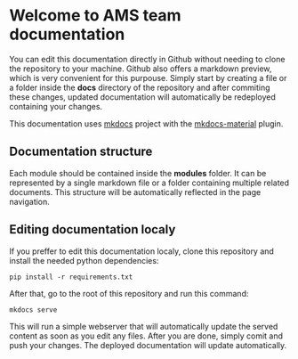 # Welcome to AMS team documentation

You can edit this documentation directly in Github without needing to clone the repository to your machine. Github also offers a markdown preview, which is very convenient for this purpouse. Simply start by creating a file or a folder inside the **docs** directory of the repository and after commiting these changes, updated documentation will automatically be redeployed containing your changes. 

This documentation uses [mkdocs](https://www.mkdocs.org/) project with the [mkdocs-material](https://squidfunk.github.io/mkdocs-material/) plugin.

## Documentation structure
Each module should be contained inside the **modules** folder. It can be represented by a single markdown file or a folder containing multiple related documents. This structure will be automatically reflected in the page navigation.


## Editing documentation localy
If you preffer to edit this documentation localy, clone this repository and install the needed python dependencies:

```
pip install -r requirements.txt
```

After that, go to the root of this repository and run this command:

```
mkdocs serve
```

This will run a simple webserver that will automatically update the served content as soon as you edit any files. After you are done, simply comit and push your changes. The deployed documentation will update automatically.
